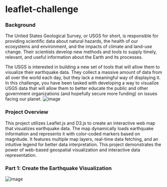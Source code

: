# leaflet-challenge
### Background
The United States Geological Survey, or USGS for short, is responsible for providing scientific data about natural hazards, the health of our ecosystems and environment, and the impacts of climate and land-use change. Their scientists develop new methods and tools to supply timely, relevant, and useful information about the Earth and its processes.

The USGS is interested in building a new set of tools that will allow them to visualize their earthquake data. They collect a massive amount of data from all over the world each day, but they lack a meaningful way of displaying it. In this challenge, you have been tasked with developing a way to visualize USGS data that will allow them to better educate the public and other government organizations (and hopefully secure more funding) on issues facing our planet.
![image](https://github.com/user-attachments/assets/1ca79d86-3a98-4960-846c-cf47649a6229)

### Project Overview
This project utilizes Leaflet.js and D3.js to create an interactive web map that visualizes earthquake data. The map dynamically loads earthquake information and represents it with color-coded markers based on magnitude. It features multiple map layers, real-time data fetching, and an intuitive legend for better data interpretation. This project demonstrates the power of web-based geospatial visualization and interactive data representation.

### Part 1: Create the Earthquake Visualization
![image](https://github.com/user-attachments/assets/914ef387-a3a8-4aae-956a-9c5950692d26)


